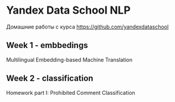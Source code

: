 # Yandex Data School NLP
Домашние работы с курса https://github.com/yandexdataschool

## Week 1 - embbedings
Multilingual Embedding-based Machine Translation 

## Week 2 - classification
Homework part I: Prohibited Comment Classification
